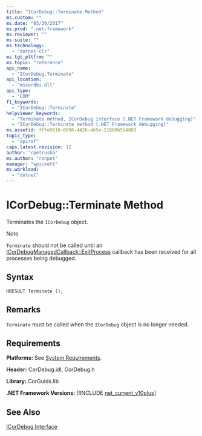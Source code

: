 ```yaml
---
title: "ICorDebug::Terminate Method"
ms.custom: ""
ms.date: "03/30/2017"
ms.prod: ".net-framework"
ms.reviewer: ""
ms.suite: ""
ms.technology: 
  - "dotnet-clr"
ms.tgt_pltfrm: ""
ms.topic: "reference"
api_name: 
  - "ICorDebug.Terminate"
api_location: 
  - "mscordbi.dll"
api_type: 
  - "COM"
f1_keywords: 
  - "ICorDebug::Terminate"
helpviewer_keywords: 
  - "Terminate method, ICorDebug interface [.NET Framework debugging]"
  - "ICorDebug::Terminate method [.NET Framework debugging]"
ms.assetid: fffe5616-0896-4426-ab5e-21869b514883
topic_type: 
  - "apiref"
caps.latest.revision: 12
author: "rpetrusha"
ms.author: "ronpet"
manager: "wpickett"
ms.workload: 
  - "dotnet"
---
```

# ICorDebug::Terminate Method
Terminates the `ICorDebug` object.  
  
> [!NOTE]
>  `Terminate` should not be called until an [ICorDebugManagedCallback::ExitProcess](../../../../docs/framework/unmanaged-api/debugging/icordebugmanagedcallback-exitprocess-method.md) callback has been received for all processes being debugged.  
  
## Syntax  
  
```  
HRESULT Terminate ();  
```  
  
## Remarks  
 `Terminate` must be called when the `ICorDebug` object is no longer needed.  
  
## Requirements  
 **Platforms:** See [System Requirements](../../../../docs/framework/get-started/system-requirements.md).  
  
 **Header:** CorDebug.idl, CorDebug.h  
  
 **Library:** CorGuids.lib  
  
 **.NET Framework Versions:** [!INCLUDE [net_current_v10plus](../../../../includes/net-current-v10plus-md.md)]  
  
## See Also  
 [ICorDebug Interface](../../../../docs/framework/unmanaged-api/debugging/icordebug-interface.md)
